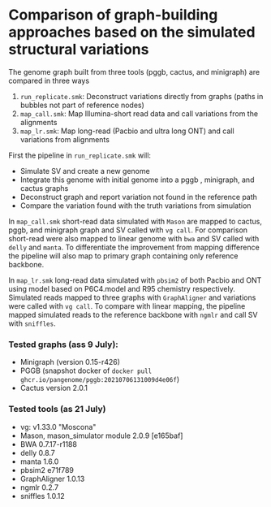 # Comparison of graph-building approaches based on the simulated structural variations

The genome graph built from three tools (pggb, cactus, and minigraph) are compared in three ways
1. `run_replicate.smk`: Deconstruct variations directly from graphs (paths in bubbles not part of reference nodes) 
2. `map_call.smk`: Map Illumina-short read data and call variations from the alignments
3. `map_lr.smk`: Map long-read (Pacbio and ultra long ONT) and call variations from alignments


First the pipeline in `run_replicate.smk` will:
- Simulate SV and create a new genome
- Integrate this genome with initial genome into a pggb , minigraph, and cactus graphs
- Deconstruct graph and report variation not found in the reference path
- Compare the variation found with the truth variations from simulation

In `map_call.smk` short-read data simulated with `Mason` are mapped to cactus, pggb, and minigraph graph and SV called with `vg call`. For comparison short-read were also mapped to linear genome with `bwa` and SV called with `delly` and `manta`. To differentiate the improvement from mapping difference the pipeline will also map to primary graph containing only reference backbone. 

In `map_lr.smk` long-read data simulated with `pbsim2` of both Pacbio and ONT using model based on P6C4.model and R95 chemistry respectively. Simulated reads mapped to three graphs with `GraphAligner` and variations were called with `vg call`. To compare with linear mapping, the pipeline mapped simulated reads to the reference backbone with  `ngmlr` and call SV with `sniffles`. 

### Tested graphs (ass 9 July):
- Minigraph (version 0.15-r426)
- PGGB (snapshot docker of `docker pull ghcr.io/pangenome/pggb:20210706131009d4e06f`) 
- Cactus version 2.0.1

### Tested tools (as 21 July)
- vg: v1.33.0 "Moscona"
- Mason, mason_simulator module  2.0.9 [e165baf]
- BWA 0.7.17-r1188
- delly  0.8.7
- manta 1.6.0
- pbsim2 e71f789
- GraphAligner 1.0.13
- ngmlr 0.2.7 
- sniffles 1.0.12

